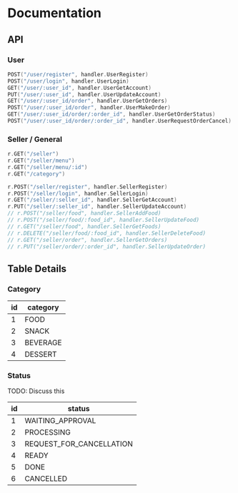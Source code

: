 # Documentation

## API

### User

```go
POST("/user/register", handler.UserRegister)
POST("/user/login", handler.UserLogin)
GET("/user/:user_id", handler.UserGetAccount)
PUT("/user/:user_id", handler.UserUpdateAccount)
GET("/user/:user_id/order", handler.UserGetOrders)
POST("/user/:user_id/order", handler.UserMakeOrder)
GET("/user/:user_id/order/:order_id", handler.UserGetOrderStatus)
POST("/user/:user_id/order/:order_id", handler.UserRequestOrderCancel)
```

### Seller / General

```go
r.GET("/seller")
r.GET("/seller/menu")
r.GET("/seller/menu/:id")
r.GET("/category")

r.POST("/seller/register", handler.SellerRegister)
r.POST("/seller/login", handler.SellerLogin)
r.GET("/seller/:seller_id", handler.SellerGetAccount)
r.PUT("/seller/:seller_id", handler.SellerUpdateAccount)
// r.POST("/seller/food", handler.SellerAddFood)
// r.POST("/seller/food/:food_id", handler.SellerUpdateFood)
// r.GET("/seller/food", handler.SellerGetFoods)
// r.DELETE("/seller/food/:food_id", handler.SellerDeleteFood)
// r.GET("/seller/order", handler.SellerGetOrders)
// r.PUT("/seller/order/:order_id", handler.SellerUpdateOrder)
```

## Table Details

### Category

| id  | category |
| --- | -------- |
| 1   | FOOD     |
| 2   | SNACK    |
| 3   | BEVERAGE |
| 4   | DESSERT  |

### Status

TODO: Discuss this

| id  | status                   |
| --- | ------------------------ |
| 1   | WAITING_APPROVAL         |
| 2   | PROCESSING               |
| 3   | REQUEST_FOR_CANCELLATION |
| 4   | READY                    |
| 5   | DONE                     |
| 6   | CANCELLED                |
